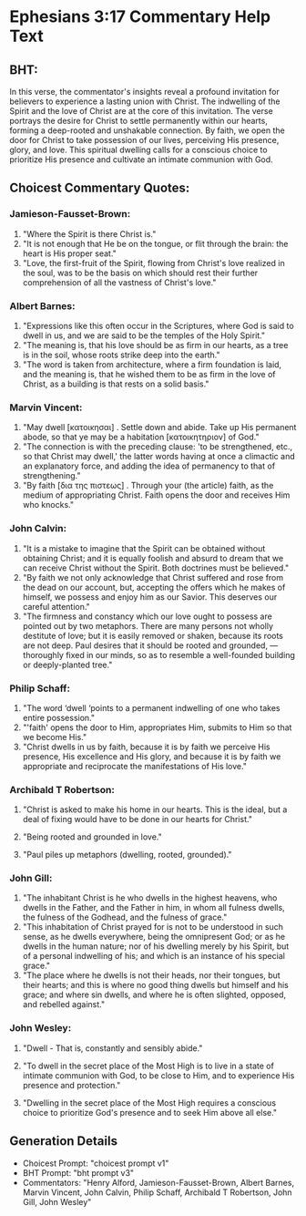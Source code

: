 # Ephesians 3:17 Commentary Help Text

## BHT:
In this verse, the commentator's insights reveal a profound invitation for believers to experience a lasting union with Christ. The indwelling of the Spirit and the love of Christ are at the core of this invitation. The verse portrays the desire for Christ to settle permanently within our hearts, forming a deep-rooted and unshakable connection. By faith, we open the door for Christ to take possession of our lives, perceiving His presence, glory, and love. This spiritual dwelling calls for a conscious choice to prioritize His presence and cultivate an intimate communion with God.

## Choicest Commentary Quotes:
### Jamieson-Fausset-Brown:
1. "Where the Spirit is there Christ is."
2. "It is not enough that He be on the tongue, or flit through the brain: the heart is His proper seat."
3. "Love, the first-fruit of the Spirit, flowing from Christ's love realized in the soul, was to be the basis on which should rest their further comprehension of all the vastness of Christ's love."

### Albert Barnes:
1. "Expressions like this often occur in the Scriptures, where God is said to dwell in us, and we are said to be the temples of the Holy Spirit."
2. "The meaning is, that his love should be as firm in our hearts, as a tree is in the soil, whose roots strike deep into the earth."
3. "The word is taken from architecture, where a firm foundation is laid, and the meaning is, that he wished them to be as firm in the love of Christ, as a building is that rests on a solid basis."

### Marvin Vincent:
1. "May dwell [κατοικησαι] . Settle down and abide. Take up His permanent abode, so that ye may be a habitation [κατοικητηριον] of God." 
2. "The connection is with the preceding clause: 'to be strengthened, etc., so that Christ may dwell,' the latter words having at once a climactic and an explanatory force, and adding the idea of permanency to that of strengthening."
3. "By faith [δια της πιστεως] . Through your (the article) faith, as the medium of appropriating Christ. Faith opens the door and receives Him who knocks."

### John Calvin:
1. "It is a mistake to imagine that the Spirit can be obtained without obtaining Christ; and it is equally foolish and absurd to dream that we can receive Christ without the Spirit. Both doctrines must be believed." 
2. "By faith we not only acknowledge that Christ suffered and rose from the dead on our account, but, accepting the offers which he makes of himself, we possess and enjoy him as our Savior. This deserves our careful attention."
3. "The firmness and constancy which our love ought to possess are pointed out by two metaphors. There are many persons not wholly destitute of love; but it is easily removed or shaken, because its roots are not deep. Paul desires that it should be rooted and grounded, — thoroughly fixed in our minds, so as to resemble a well-founded building or deeply-planted tree."

### Philip Schaff:
1. "The word ‘dwell ‘points to a permanent indwelling of one who takes entire possession."
2. "'faith' opens the door to Him, appropriates Him, submits to Him so that we become His."
3. "Christ dwells in us by faith, because it is by faith we perceive His presence, His excellence and His glory, and because it is by faith we appropriate and reciprocate the manifestations of His love."

### Archibald T Robertson:
1. "Christ is asked to make his home in our hearts. This is the ideal, but a deal of fixing would have to be done in our hearts for Christ." 

2. "Being rooted and grounded in love." 

3. "Paul piles up metaphors (dwelling, rooted, grounded)."

### John Gill:
1. "The inhabitant Christ is he who dwells in the highest heavens, who dwells in the Father, and the Father in him, in whom all fulness dwells, the fulness of the Godhead, and the fulness of grace."
2. "This inhabitation of Christ prayed for is not to be understood in such sense, as he dwells everywhere, being the omnipresent God; or as he dwells in the human nature; nor of his dwelling merely by his Spirit, but of a personal indwelling of his; and which is an instance of his special grace."
3. "The place where he dwells is not their heads, nor their tongues, but their hearts; and this is where no good thing dwells but himself and his grace; and where sin dwells, and where he is often slighted, opposed, and rebelled against."

### John Wesley:
1. "Dwell - That is, constantly and sensibly abide." 

2. "To dwell in the secret place of the Most High is to live in a state of intimate communion with God, to be close to Him, and to experience His presence and protection." 

3. "Dwelling in the secret place of the Most High requires a conscious choice to prioritize God's presence and to seek Him above all else."


## Generation Details
- Choicest Prompt: "choicest prompt v1"
- BHT Prompt: "bht prompt v3"
- Commentators: "Henry Alford, Jamieson-Fausset-Brown, Albert Barnes, Marvin Vincent, John Calvin, Philip Schaff, Archibald T Robertson, John Gill, John Wesley"
